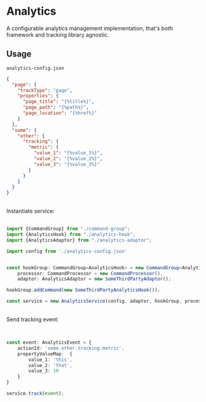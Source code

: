 # Analytics

A configurable analytics management implementation, that's both framework and tracking library agnostic.

## Usage
`analytics-config.json`

```json
{
  "page": {
    "trackType": "page",
    "properties": {
      "page_title": "{%title%}",
      "page_path": "{%path%}",
      "page_location": "{%href%}"
    }
  },
  "some": {
    "other": {
      "tracking": {
        "metric": {
          "value_1": "{%value_1%}",
          "value_2": "{%value_2%}",
          "value_3": "{%value_3%}"
        }
      }
    }
  }
}
```
<br/>
Instantiate service:
<br/><br/>

```ts
import {CommandGroup} from "./command-group";
import {AnalyticsHook} from "./analytics-hook";
import {AnalyticsAdaptor} from "./analytics-adaptor";

import config from './analytics-config.json'


const hookGroup: CommandGroup<AnalyticsHook> = new CommandGroup<AnalyticsHook>(),
    processor: CommandProcessor = new CommandProcessor(),
    adaptor: AnalyticsAdaptor = new SomeThirdPartyAdaptor();

hookGroup.addCommand(new SomeThirdPartyAnalyticsHook());

const service = new AnalyticsService(config, adaptor, hookGroup, processor);
```
<br/>
Send tracking event:
<br/><br/>

```ts

const event: AnalyticsEvent = {
    actionId: 'some.other.tracking.metric',
    propertyValueMap:  {
        value_1: 'this',
        value_2: 'that',
        value_3: 10
    }
}

service.track(event);
```

